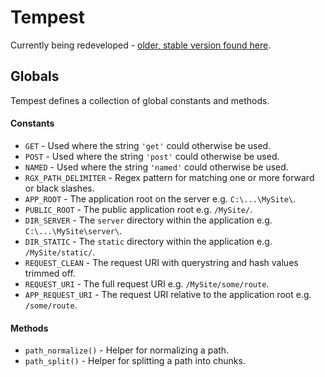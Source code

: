 # Tempest

Currently being redeveloped - [older, stable version found here](https://github.com/MartyWallace/Tempest/tree/7c42c8cbed3b049f107b2f266419e7ddc1a9c8c1).


## Globals

Tempest defines a collection of global constants and methods.

#### Constants

* <code>GET</code> - Used where the string <code>'get'</code> could otherwise be used.
* <code>POST</code> - Used where the string <code>'post'</code> could otherwise be used.
* <code>NAMED</code> - Used where the string <code>'named'</code> could otherwise be used.
* <code>RGX_PATH_DELIMITER</code> - Regex pattern for matching one or more forward or black slashes.
* <code>APP_ROOT</code> - The application root on the server e.g. <code>C:\\...\\MySite\\</code>.
* <code>PUBLIC_ROOT</code> - The public application root e.g. <code>/MySite/</code>.
* <code>DIR_SERVER</code> - The <code>server</code> directory within the application e.g. <code>C:\\...\MySite\\server\\</code>.
* <code>DIR_STATIC</code> - The <code>static</code> directory within the application e.g. <code>/MySite/static/</code>.
* <code>REQUEST_CLEAN</code> - The request URI with querystring and hash values trimmed off.
* <code>REQUEST_URI</code> - The full request URI e.g. <code>/MySite/some/route</code>.
* <code>APP_REQUEST_URI</code> - The request URI relative to the application root e.g. <code>/some/route</code>.

#### Methods

* <code>path_normalize()</code> - Helper for normalizing a path.
* <code>path_split()</code> - Helper for splitting a path into chunks.